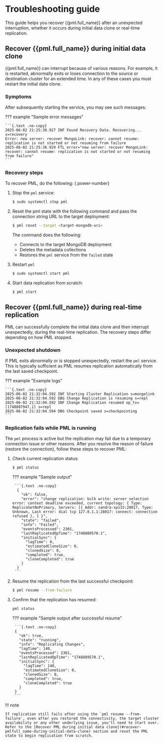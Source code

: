 # Troubleshooting guide

This guide helps you recover {{pml.full_name}} after an unexpected interruption, whether it occurs during initial data clone or real-time replication.

## Recover {{pml.full_name}} during initial data clone

{{pml.full_name}} can interrupt because of various reasons. For example, it is restarted, abnormally exits or loses connection to the source or destination cluster for an extended time. In any of these cases you must restart the initial data clone.

### Symptoms

After subsequently starting the service, you may see such messages:

??? example "Sample error messages"

    ```{.text .no-copy}
    2025-06-02 21:25:38.927 INF Found Recovery Data. Recovering... s=recovery
    Error: new server: recover MongoLink: recover: cannot resume: replication is not started or not resuming from failure
    2025-06-02 21:25:38.929 FTL error="new server: recover MongoLink: recover: cannot resume: replication is not started or not resuming from failure"
    ```

### Recovery steps 

To recover PML, do the following:
{.power-number}

1. Stop the `pml` service:

    ```{.bash data-prompt="$"}
    $ sudo systemctl stop pml
    ```

2. Reset the pml state with the following command and pass the connection string URL to the target deployment:
 
    ```{.bash data-prompt="$"}
    $ pml reset --target <target-mongodb-uri>
    ```

    The command does the following:

    * Connects to the target MongoDB deployment
    * Deletes the metadata collections 
    * Restores the `pml` service from the `failed` state

3. Restart `pml`

    ```{.bash data-prompt="$"}
    $ sudo systemctl start pml
    ```

4. Start data replication from scratch:

    ```{.bash data-prompt="$"}
    $ pml start
    ```

## Recover {{pml.full_name}} during real-time replication

PML can successfully complete the initial data clone and then interrupt unexpectedly, during the real-time replication. The recovery steps differ depending on how PML stopped.

### Unexpected shutdown

If PML exits abnormally or is stopped unexpectedly, restart the `pml` service. This is typically sufficient as PML resumes replication automatically from the last saved checkpoint.

??? example "Example logs"

    ```{.text .no-copy}
    2025-06-02 21:32:04.592 INF Starting Cluster Replication s=mongolink
    2025-06-02 21:32:04.592 DBG Change Replication is resuming s=repl
    2025-06-02 21:32:04.592 INF Change Replication resumed op_ts=[1748887947,1] s=repl
    2025-06-02 21:32:04.594 DBG Checkpoint saved s=checkpointing
    ```

### Replication fails while PML is running

The `pml` process is active but the replication may fail due to a temporary connection issue or other reasons. After you resolve the reason of failure (restore the connection), follow these steps to recover PML:

1. Check current replication status:

    ```{.bash data-prompt="$"}
    $ pml status
    ```

    ??? example "Sample output"
        
        ```{.text .no-copy}
         {
           "ok": false,
           "error": "change replication: bulk write: server selection error: context deadline exceeded, current topology: { Type: ReplicaSetNoPrimary, Servers: [{ Addr: sandra-xps15:28017, Type:          Unknown, Last error: dial tcp 127.0.1.1:28017: connect: connection refused }, ] }",
           "state": "failed",
           "info": "Failed",
           "eventsProcessed": 2301,
           "lastReplicatedOpTime": "1748889570.1",
           "initialSync": {
             "lagTime": 0,
             "estimatedCloneSize": 0,
             "clonedSize": 0,
             "completed": true,
             "cloneCompleted": true
           }
         }
        ```

2. Resume the replication from the last successful checkpoint:
    
    ```{.bash data-prompt="$"}
    $ pml resume --from-failure
    ```

3. Confirm that the replication has resumed:
   
    ```{.bash data-prompt="$"}
    pml status
    ```

    ??? example "Sample output after successful resume"
  
        ```{.text .no-copy}
        {
          "ok": true,
          "state": "running",
          "info": "Replicating Changes",
          "lagTime": 140,
          "eventsProcessed": 2301,
          "lastReplicatedOpTime": "1748889570.1",
          "initialSync": {
            "lagTime": 140,
            "estimatedCloneSize": 0,
            "clonedSize": 0,
            "completed": true,
            "cloneCompleted": true
          }
        }
        ```

!!! note

    If replication still fails after using the `pml resume --from-failure`, even after you restored the connectivity, the target cluster availability or any other underlying issue, you'll need to start over. Refer to the [Recover PML during initial data clone](#recover-pmlfull_name-during-initial-data-clone) section and reset the PML state to begin replication from scratch.
